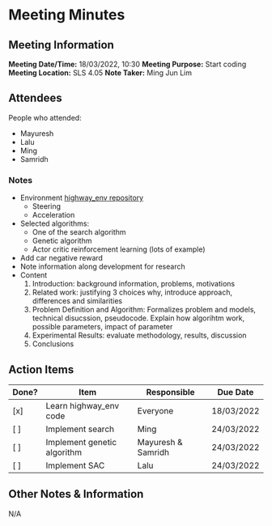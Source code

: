 # Meeting Minutes
## Meeting Information
**Meeting Date/Time:** 18/03/2022, 10:30
**Meeting Purpose:** Start coding
**Meeting Location:** SLS 4.05
**Note Taker:** Ming Jun Lim

## Attendees
People who attended:
* Mayuresh 
* Lalu
* Ming
* Samridh

### Notes
- Environment [highway_env repository](https://github.com/eleurent/highway-env)
    - Steering
    - Acceleration
- Selected algorithms:
    - One of the search algorithm
    - Genetic algorithm
    - Actor critic reinforcement learning (lots of example)
- Add car negative reward
- Note information along development for research 
- Content
    1. Introduction: background information, problems, motivations
    2. Related work: justifying 3 choices why, introduce approach, differences and similarities
    3. Problem Definition and Algorithm: Formalizes problem and models, technical disucssion, pseudocode. Explain how algorihtm work, possible parameters, impact of parameter
    4. Experimental Results: evaluate methodology, results, discussion
    5. Conclusions




## Action Items
| Done? | Item | Responsible | Due Date |
| ---- | ---- | ---- | ---- |
| [x] | Learn highway_env code | Everyone | 18/03/2022 |
| [ ] | Implement search | Ming |  24/03/2022 |
| [ ] | Implement genetic algorithm | Mayuresh & Samridh | 24/03/2022 |
| [ ] | Implement SAC | Lalu | 24/03/2022 |

## Other Notes & Information
N/A